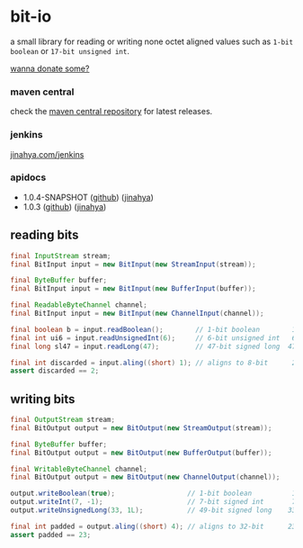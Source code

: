 bit-io
======
a small library for reading or writing none octet aligned values such as `1-bit boolean` or `17-bit unsigned int`.

[wanna donate some?](https://www.paypal.com/cgi-bin/webscr?cmd=_donations&business=GWDFLJNSZSEGG&lc=KR&item_name=github&currency_code=USD&bn=PP%2dDonationsBF%3abtn_donateCC_LG%2egif%3aNonHosted)


### maven central
check the [maven central repository](http://search.maven.org/#search%7Cgav%7C1%7Cg%3A%22com.github.jinahya%22%20AND%20a%3A%22bit-io%22) for latest releases.

### jenkins
[jinahya.com/jenkins](https://jinahya.com/jenkins/job/com.github.jinahya%20bit-io/)

### apidocs
* 1.0.4-SNAPSHOT ([github](http://jinahya.github.io/bit-io/site/1.0.4-SNAPSHOT/apidocs/index.html)) ([jinahya](https://jinahya.com/mvn/site/com.github.jinahya/bit-io/1.0.4-SNAPSHOT/apidocs/index.html))
* 1.0.3 ([github](http://jinahya.github.io/bit-io/site/1.0.3/apidocs/index.html)) ([jinahya](https://jinahya.com/mvn/site/com.github.jinahya/bit-io/1.0.3/apidocs/index.html))

## reading bits
```java
final InputStream stream;
final BitInput input = new BitInput(new StreamInput(stream));

final ByteBuffer buffer;
final BitInput input = new BitInput(new BufferInput(buffer));

final ReadableByteChannel channel;
final BitInput input = new BitInput(new ChannelInput(channel));

final boolean b = input.readBoolean();        // 1-bit boolean        1    1
final int ui6 = input.readUnsignedInt(6);     // 6-bit unsigned int   6    7
final long sl47 = input.readLong(47);         // 47-bit signed long  47   54

final int discarded = input.aling((short) 1); // aligns to 8-bit      2   56
assert discarded == 2;
```
## writing bits
```java
final OutputStream stream;
final BitOutput output = new BitOutput(new StreamOutput(stream));

final ByteBuffer buffer;
final BitOutput output = new BitOutput(new BufferOutput(buffer));

final WritableByteChannel channel;
final BitOutput output = new BitOutput(new ChannelOutput(channel));

output.writeBoolean(true);                  // 1-bit boolean          1    1
output.writeInt(7, -1);                     // 7-bit signed int       7    8
output.writeUnsignedLong(33, 1L);           // 49-bit signed long    33   41

final int padded = output.aling((short) 4); // aligns to 32-bit      23   64
assert padded == 23;
```
